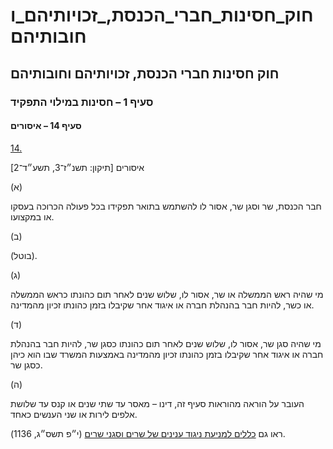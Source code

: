 # חוק_חסינות_חברי_הכנסת,_זכויותיהם_וחובותיהם

## חוק חסינות חברי הכנסת, זכויותיהם וחובותיהם

### סעיף 1 – חסינות במילוי התפקיד

#### סעיף 14 – איסורים

[14.](https://he.wikisource.org/wiki/חוק_חסינות_חברי_הכנסת,_זכויותיהם_וחובותיהם#s_yp_14)

איסורים [תיקון: תשנ״ז־3, תשע״ד־2]

(א)

חבר הכנסת, שר וסגן שר, אסור לו להשתמש בתואר תפקידו בכל פעולה הכרוכה בעסקו או במקצועו.

(ב)

(בוטל).

(ג)

מי שהיה ראש הממשלה או שר, אסור לו, שלוש שנים לאחר תום כהונתו כראש הממשלה או כשר, להיות חבר בהנהלת חברה או איגוד אחר שקיבלו בזמן כהונתו זכיון מהמדינה.

(ד)

מי שהיה סגן שר, אסור לו, שלוש שנים לאחר תום כהונתו כסגן שר, להיות חבר בהנהלת חברה או איגוד אחר שקיבלו בזמן כהונתו זכיון מהמדינה באמצעות המשרד שבו הוא כיהן כסגן שר.

(ה)

העובר על הוראה מהוראות סעיף זה, דינו – מאסר עד שתי שנים או קנס עד שלושת אלפים לירות או שני הענשים כאחד.

ראו גם [כללים למניעת ניגוד ענינים של שרים וסגני שרים](https://he.wikisource.org/wiki/כללים_למניעת_ניגוד_ענינים_של_שרים_וסגני_שרים "כללים למניעת ניגוד ענינים של שרים וסגני שרים") (י״פ תשס״ג, 1136).